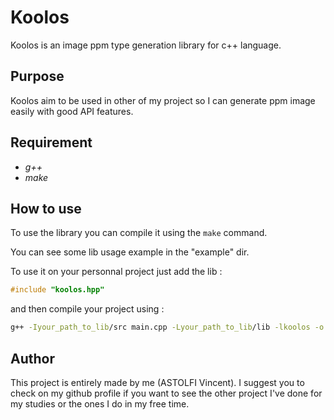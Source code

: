 # Koolos

Koolos is an image ppm type generation library for c++ language.

## Purpose

Koolos aim to be used in other of my project so I can generate ppm image easily with good API features.

## Requirement

- *g++*
- *make*

## How to use

To use the library you can compile it using the `make` command.

You can see some lib usage example in the "example" dir.

To use it on your personnal project just add the lib :

```c++
#include "koolos.hpp"
```

and then compile your project using :

```bash
g++ -Iyour_path_to_lib/src main.cpp -Lyour_path_to_lib/lib -lkoolos -o exe
```

## Author

This project is entirely made by me (ASTOLFI Vincent). I suggest you to check on my github profile if you want to see the other project I've done for my studies or the ones I do in my free time.
